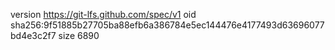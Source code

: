 version https://git-lfs.github.com/spec/v1
oid sha256:9f51885b27705ba88efb6a386784e5ec144476e4177493d63696077bd4e3c2f7
size 6890
